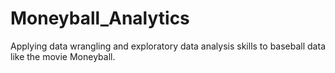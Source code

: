 # Moneyball_Analytics
Applying data wrangling and exploratory data analysis skills to baseball data like the movie Moneyball.
